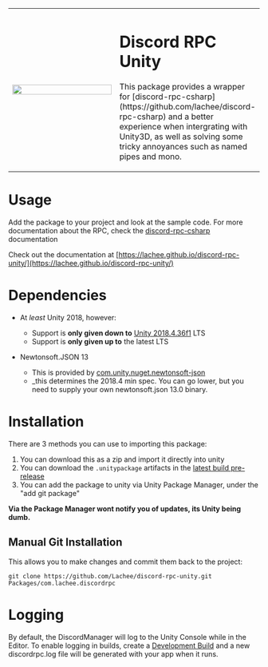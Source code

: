 
<table frame="void">
    <tr>
      <td width="200px">
        <img src="https://raw.githubusercontent.com/Lachee/discord-rpc-unity/master/Resources/discord_presence.png" align="center" width="100%" />
      </td>
      <td>
        <h1>Discord RPC Unity</h1>
        <p>
          This package provides a wrapper for [discord-rpc-csharp](https://github.com/lachee/discord-rpc-csharp) and
          a  better experience when intergrating with Unity3D, as well as solving some tricky annoyances such as named pipes and mono.
        </p>
      </td>
    </tr>
</table>

# Usage
Add the package to your project and look at the sample code. For more documentation about the RPC, check the 
[discord-rpc-csharp](https://github.com/lachee/discord-rpc-csharp) documentation

Check out the documentation at [https://lachee.github.io/discord-rpc-unity/](https://lachee.github.io/discord-rpc-unity/)

# Dependencies

- At _least_ Unity 2018, however:
    - Support is **only given down to** [Unity 2018.4.36f1](https://unity3d.com/unity/qa/lts-releases?version=2018.4) LTS
    - Support is **only given up to** the latest LTS 

- Newtonsoft.JSON 13
    - This is provided by [com.unity.nuget.newtonsoft-json](https://docs.unity3d.com/Packages/com.unity.nuget.newtonsoft-json@3.0/manual/index.html)
    - _this determines the 2018.4 min spec. You can go lower, but you need to supply your own newtonsoft.json 13.0 binary.

# Installation

<!--[![latest](https://github.com/Lachee/unity-utilities/actions/workflows/release.yml/badge.svg?branch=master)](https://github.com/Lachee/unity-utilities/actions/workflows/release.yml)-->

There are 3 methods you can use to importing this package:
1. You can download this as a zip and import it directly into unity
2. You can download the `.unitypackage` artifacts in the [latest build pre-release](https://github.com/Lachee/discord-rpc-unity/releases/tag/latest)
3. You can add the package to unity via Unity Package Manager, under the "add git package"

**Via the Package Manager wont notify you of updates, its Unity being dumb.**

## Manual Git Installation
This allows you to make changes and commit them back to the project:
```
git clone https://github.com/Lachee/discord-rpc-unity.git Packages/com.lachee.discordrpc
```

# Logging

By default, the DiscordManager will log to the Unity Console while in the Editor.
To enable logging in builds, create a [Development Build](https://docs.unity3d.com/Manual/BuildSettings.html) and a new discordrpc.log file will be generated with your app when it runs. 
